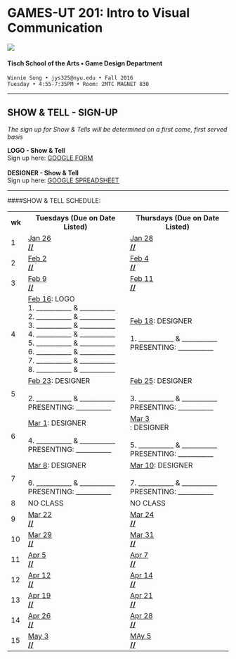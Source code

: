 # GAMES-UT 201: Intro to Visual Communication

![](http://www.fusionfilmfestival.com/wp-content/uploads/2013/01/tisch-logo-left.png)

#### Tisch School of the Arts • Game Design Department

    Winnie Song • jys325@nyu.edu • Fall 2016
    Tuesday • 4:55-7:35PM • Room: 2MTC MAGNET 830

---

## SHOW & TELL - SIGN-UP

*The sign up for Show & Tells will be determined on a first come, first served basis*

**LOGO - Show & Tell**<br>
Sign up here: [GOOGLE FORM](https://docs.google.com/forms/d/1JFU5te-OQnnPiowxMRcRQkY4rEDFbsmJ2asepgEQE-I/viewform?usp=send_form)
<br><Br>
**DESIGNER - Show & Tell**<br>
Sign up here: [GOOGLE SPREADSHEET](https://docs.google.com/spreadsheets/d/1L_IN57m-chYcL2Q5Ez56TsXynCFtoQnydVRchKjHS3k/edit?usp=sharing)
***
####SHOW & TELL SCHEDULE:

<table>
    <tr>
        <th width="4%">wk</th>
        <th width="48%">Tuesdays (Due on Date Listed)</th>
        <th width="48%">Thursdays (Due on Date Listed)</th>
    </tr>
    <tr>
    <td>1</td>
        <td><a href="weekly_detail/wk1.md">Jan 26<br><strong>//</strong></td>
        <td><a href="weekly_detail/wk1.md">Jan 28<br><strong>//</strong></a></td>
    </tr>
    <tr>
        <td>2</td>
        <td valign="top"><a href="weekly_detail/wk2.md">Feb 2<br><strong>//</stron></a></strong></td>
        <td valign="top"><a href="weekly_detail/wk2.md">Feb 4<br><strong>//</strong></a></td>
    </tr>
    <tr>
        <td>3</td>
        <td valign="top"><a href="weekly_detail/wk3.md">Feb 9<br><strong>//</strong></a></td>
        <td valign="top"><a href="weekly_detail/wk3.md">Feb 11<br><strong>//</strong></a></tr>
    <tr>
        <td>4</td>
        <td><a href="weekly_detail/wk4.md">Feb 16</a>: LOGO<BR>
1. ___________ & ___________<BR>
2. ___________ & ___________<BR>
3. ___________ & ___________<BR>
4. ___________ & ___________<BR>
5. ___________ & ___________<BR>
6. ___________ & ___________<BR>
7. ___________ & ___________<BR>
8. ___________ & ___________<BR>
</td>
        <td><a href="weekly_detail/wk4.md">Feb 18</a>: DESIGNER<br><BR>
1. ___________ & ___________<BR>
PRESENTING: ___________</td>
    </tr>
    <tr>
        <td>5</td>
        <td><a href="weekly_detail/wk5.md">Feb 23</a>: DESIGNER<br><BR>
2. ___________ & ___________<BR>
PRESENTING: ___________</td>
        <td><a href="weekly_detail/wk5.md">Feb 25</a>: DESIGNER<br><BR>
3. ___________ & ___________<BR>
PRESENTING: ___________<br></td>
    </tr>
    <tr>
        <td>6</td>
        <td><a href="weekly_detail/wk6.md">Mar 1</A>: DESIGNER<br><BR>
4. ___________ & ___________<BR>
PRESENTING: ___________<br></td>
        <td><a href="weekly_detail/wk6.md">Mar 3<br></a>: DESIGNER<br><BR>
5. ___________ & ___________<BR>
PRESENTING: ___________<br></td>
    </tr>
    <tr>
        <td>7</td>
        <td><a href="weekly_detail/wk7.md">Mar 8</a>: DESIGNER<br><BR>
6. ___________ & ___________<BR>
PRESENTING: ___________<br></td>
        <td><a href="weekly_detail/wk7.md">Mar 10</a>: DESIGNER<br><BR>
7. ___________ & ___________<BR>
PRESENTING: ___________<br></td>
    </tr>
    <tr>
        <td>8</td>
        <td valign="top">NO CLASS</td>
        <td valign="top">NO CLASS</td>
    </tr>
    <tr>
        <td>9</td>
        <td><a href="weekly_detail/wk9.md">Mar 22<br><strong>//</strong></a><br>
        </td>
        <td><a href="weekly_detail/wk9.md">Mar 24<br><strong>//</strong></a></td>
    </tr>
    <tr>
        <td>10</td>
        <td><a href="weekly_detail/wk10.md">Mar 29<br><strong>//</strong></a></td>
        <td><a href="weekly_detail/wk10.md">Mar 31<br><strong>//</strong></a></td>
    </tr>
    <tr>
        <td>11</td>
        <td><a href="weekly_detail/wk11.md">Apr 5<br><strong>//</strong></a></td>
        <td><a href="weekly_detail/wk11.md">Apr 7<br><strong>//</strong></a></td>
    </tr>
    <tr>
        <td>12</td>
        <td><a href="weekly_detail/wk12.md">Apr 12<br><strong>//</strong></a></td>
        <td><a href="weekly_detail/wk12.md">Apr 14<br><strong>//</strong></a></td>
    </tr>
    <tr>
        <td>13</td>
        <td><a href="weekly_detail/wk13.md">Apr 19<br><strong>//</strong></a></td>
        <td><a href="weekly_detail/wk13.md">Apr 21<br><strong>//</strong></a></td>
    </tr>
    <tr>
        <td>14</td>
        <td><a href="weekly_detail/wk14.md">Apr 26<br><strong>//</strong></a></td>
        <td><a href="weekly_detail/wk14.md">Apr 28<br><strong>//</strong></a></strong></td>
    </tr>
    <tr>
        <td>15</td>
        <td><a href="weekly_detail/wk15.md">May 3<br><strong>//</strong></a></td>
        <td><a href="weekly_detail/wk15.md">MAy 5<br><strong>//</strong></a></strong></td>
    </tr>
</table>
